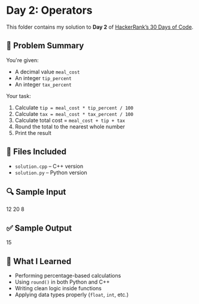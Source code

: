 
# Day 2: Operators

This folder contains my solution to **Day 2** of [HackerRank’s 30 Days of Code](https://www.hackerrank.com/domains/tutorials/30-days-of-code).



## 🔸 Problem Summary

You're given:
- A decimal value `meal_cost`
- An integer `tip_percent`
- An integer `tax_percent`

Your task:
1. Calculate `tip = meal_cost * tip_percent / 100`
2. Calculate `tax = meal_cost * tax_percent / 100`
3. Calculate total cost = `meal_cost + tip + tax`
4. Round the total to the nearest whole number
5. Print the result



## 📂 Files Included

- `solution.cpp` – C++ version
- `solution.py` – Python version



## 🔍 Sample Input
12
20
8

## ✅ Sample Output
15

## 🚀 What I Learned

- Performing percentage-based calculations
- Using `round()` in both Python and C++
- Writing clean logic inside functions
- Applying data types properly (`float`, `int`, etc.)